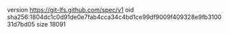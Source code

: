 version https://git-lfs.github.com/spec/v1
oid sha256:1804dc1c0d91de0e7fab4cca34c4bd1ce99df9009f409328e9fb310031d7bd05
size 18091
